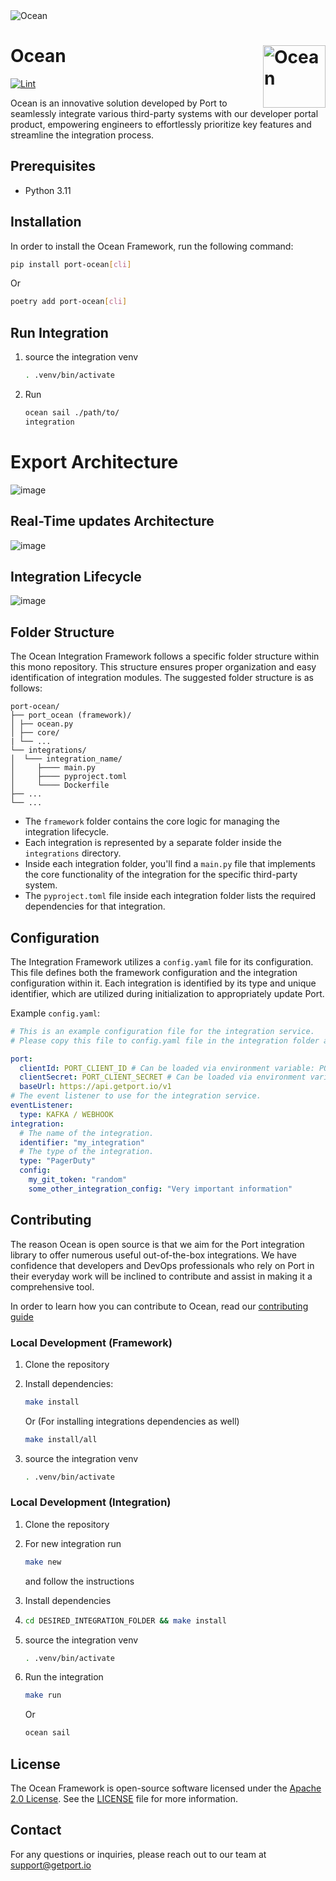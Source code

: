 <img src="./assets/Thumbnail.jpg" alt="Ocean">


# Ocean <img src="./assets/OceanSymbol.svg" alt="Ocean" width="100" height="100" align="right">

[![Lint](https://github.com/port-labs/Port-Ocean/actions/workflows/lint.yml/badge.svg)](https://github.com/port-labs/port-ocean/actions/workflows/lint.yml)

Ocean is an innovative solution developed by Port to seamlessly integrate various third-party systems with our developer portal product,
empowering engineers to effortlessly prioritize key features and streamline the integration process.

## Prerequisites

- Python 3.11



## Installation
In order to install the Ocean Framework, run the following command:

```bash
pip install port-ocean[cli]
```

Or

```bash
poetry add port-ocean[cli]
```

## Run Integration

1. source the integration venv 

   ```bash
   . .venv/bin/activate
   ```

2. Run

   ```bash
   ocean sail ./path/to/
   integration
   ```

# Export Architecture

![image](./assets/ExportArchitecture.svg)

## Real-Time updates Architecture
![image](./assets/RealTimeUpdatesArchitecture.svg)

## Integration Lifecycle

![image](./assets/LifecycleOfIntegration.svg)


## Folder Structure
The Ocean Integration Framework follows a specific folder structure within this mono repository. This structure ensures proper organization and easy identification of integration modules. The suggested folder structure is as follows:

```
port-ocean/
├── port_ocean (framework)/
│ ├── ocean.py
│ ├── core/
| └── ...
└── integrations/
│  └─── integration_name/
│     ├──── main.py
│     ├──── pyproject.toml
│     └──── Dockerfile
├── ...
└── ...
```

- The `framework` folder contains the core logic for managing the integration lifecycle.
- Each integration is represented by a separate folder inside the `integrations` directory.
- Inside each integration folder, you'll find a `main.py` file that implements the core functionality of the integration for the specific third-party system.
- The `pyproject.toml` file inside each integration folder lists the required dependencies for that integration.

## Configuration
The Integration Framework utilizes a `config.yaml` file for its configuration. This file defines both the framework configuration and the integration configuration within it. Each integration is identified by its type and unique identifier, which are utilized during initialization to appropriately update Port.

Example `config.yaml`:
```yaml
# This is an example configuration file for the integration service.
# Please copy this file to config.yaml file in the integration folder and edit it to your needs.

port:
  clientId: PORT_CLIENT_ID # Can be loaded via environment variable: PORT_CLIENT_ID
  clientSecret: PORT_CLIENT_SECRET # Can be loaded via environment variable: PORT_CLIENT_SECRET
  baseUrl: https://api.getport.io/v1
# The event listener to use for the integration service.
eventListener:
  type: KAFKA / WEBHOOK
integration:
  # The name of the integration.
  identifier: "my_integration"
  # The type of the integration.
  type: "PagerDuty"
  config:
    my_git_token: "random"
    some_other_integration_config: "Very important information"
```

## Contributing

The reason Ocean is open source is that we aim for the Port integration library to offer numerous useful out-of-the-box integrations. We have confidence that developers and DevOps professionals who rely on Port in their everyday work will be inclined to contribute and assist in making it a comprehensive tool.

In order to learn how you can contribute to Ocean, read our [contributing guide](./CONTRIBUTING.md)

### Local Development (Framework)
1. Clone the repository

2. Install dependencies:

   ```bash
   make install
   ```

   Or (For installing integrations dependencies as well)

   ```bash
   make install/all
   ```

3. source the integration venv

   ```bash
   . .venv/bin/activate
   ```

### Local Development (Integration)
1. Clone the repository

2. For new integration run

   ```bash
   make new
   ```

   and follow the instructions

3. Install dependencies

4. ```bash
   cd DESIRED_INTEGRATION_FOLDER && make install
   ```

5. source the integration venv

   ```bash
   . .venv/bin/activate
   ```

6. Run the integration

   ```bash
   make run
   ```

   Or

   ```bash
   ocean sail
   ```

## License
The Ocean Framework is open-source software licensed under the [Apache 2.0 License](https://www.apache.org/licenses/LICENSE-2.0). See the [LICENSE](./LICENSE) file for more information.

## Contact
For any questions or inquiries, please reach out to our team at support@getport.io